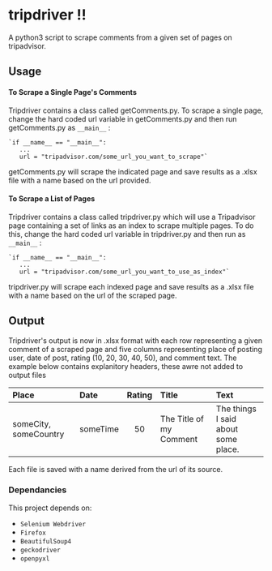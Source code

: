 # tripdriver !!

A python3 script to scrape comments from a given set of pages on tripadvisor.

## Usage

#### To Scrape a Single Page's Comments

  Tripdriver contains a class called getComments.py. To scrape a single page, change the hard coded url variable in getComments.py and then run getComments.py as `__main__` :
  
    `if __name__ == "__main__":
       ...
       url = "tripadvisor.com/some_url_you_want_to_scrape"`
     
  getComments.py will scrape the indicated page and save results as a .xlsx file with a name based on the url provided.
  
#### To Scrape a List of Pages

  Tripdriver contains a class called tripdriver.py which will use a Tripadvisor page containing a set of links as an index to scrape multiple pages. To do this, change the hard coded url variable in tripdriver.py and then run as `__main__` :
  
    `if __name__ == "__main__":
       ...
       url = "tripadvisor.com/some_url_you_want_to_use_as_index"`
       
  tripdriver.py will scrape each indexed page and save results as a .xlsx file with a name based on the url of the scraped page.
 

## Output

  Tripdriver's output is now in .xlsx format with each row representing a given comment of a scraped page and five columns representing place of posting user, date of post, rating (10, 20, 30, 40, 50), and comment text. The example below contains explanitory headers, these awre not added to output files
  
  |Place|Date|Rating|Title|Text|
  |:----|:---|:----:|:----|:---|
  |someCity, someCountry|someTime|50|The Title of my Comment|The things I said about some place.|
  
  Each file is saved with a name derived from the url of its source.

### Dependancies

This project depends on: 

* `Selenium Webdriver` 
* `Firefox`
* `BeautifulSoup4`
* `geckodriver`
* `openpyxl`
